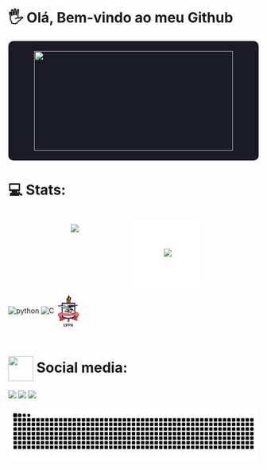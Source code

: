 <h1>🖐 Olá, Bem-vindo ao meu Github</h1>

<div style="display: flex; justify-content: center; align-items: center; gap: 20px; background-color: #1A1B27; padding: 20px; border-radius: 10px;">
  <img height = "200cm" src="https://github-readme-stats.vercel.app/api?username=DaniloSovano&show_icons=true&theme=tokyonight" width="400px" />
</div>

<h1>💻 Stats:</h1>
<div style="display: flex; justify-content: center; gap: 100px;border: 1px solid white; padding: 10px; border-radius: 10px;">

  <div style="border: 1px solid white; padding: 10px; border-radius: 10px;">
    <img height="170cm" src="https://github-readme-stats.vercel.app/api/top-langs/?username=DaniloSovano&theme=tokyonight&hide_border=false&include_all_commits=true&count_private=true&layout=compact" />
  </div>

  <div style="border: 50px solid white; padding: 10px; border-radius: 10px;">
    <img height="170cm" src="http://github-profile-summary-cards.vercel.app/api/cards/profile-details?username=DaniloSovano&theme=tokyonight" />
  </div>

</div>

<div>
  <img align="center" alt="python" height="40" width="40" src="https://cdn.jsdelivr.net/gh/devicons/devicon/icons/python/python-original.svg" />
  <img align="center" alt="C" height="40" width="40" src="https://cdn.jsdelivr.net/gh/devicons/devicon/icons/c/c-original.svg" />
  <img align="center" alt="ufpa" height="70" width="50" src="./assets/icone.png">
</div>

<br>

<h1><img align="center" height="50" width="50" src = "https://img.icons8.com/?size=100&id=95QOx2u4xvlo&format=png&color=000000"> Social media: </h1>
<div>
  <a href="https://instagram.com/danilo_sovano" target="_blank"><img src="https://img.shields.io/badge/-Instagram-%23E4405F?style=for-the-badge&logo=instagram&logoColor=white" target="_blank"></a>
  <a href="mailto:danilosovano@gmail.com"><img src="https://img.shields.io/badge/-Gmail-%23333?style=for-the-badge&logo=gmail&logoColor=dark" target="_blank"></a>
  <a href="https://www.linkedin.com/in/danilo-sovano-734b1a2b1/"><img src= "https://img.shields.io/badge/LinkedIn-0077B5?style=for-the-badge&logo=linkedin&logoColor=white"></a>
</div>
<br>
<picture>
  <source media="(prefers-color-scheme: dark)" srcset="https://raw.githubusercontent.com/DaniloSovano/danilosovano/output/github-contribution-grid-snake-dark.svg">
  <source media="(prefers-color-scheme: light)" srcset="https://raw.githubusercontent.com/DaniloSovano/danilosovano/output/github-contribution-grid-snake.svg">
  <img alt="github contribution grid snake animation" src="https://raw.githubusercontent.com/DaniloSovano/danilosovano/output/github-contribution-grid-snake.svg">
</picture>
